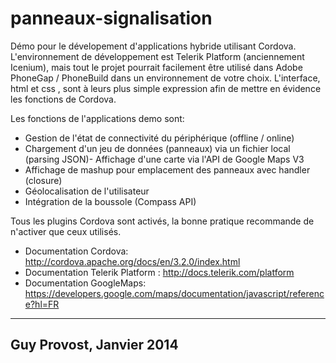 panneaux-signalisation
======================

Démo pour le dévelopement d'applications hybride utilisant Cordova.
L'environnement de développement est Telerik Platform (anciennement Icenium), mais tout le projet 
pourrait facilement être utilisé dans Adobe PhoneGap / PhoneBuild dans un environnement de votre 
choix. L'interface, html et css , sont à leurs plus simple expression afin de mettre en évidence
les fonctions de Cordova.

Les fonctions de l'applications demo sont:

- Gestion de l'état de connectivité du périphérique (offline / online)
- Chargement d'un jeu de données (panneaux) via un fichier local (parsing JSON)- Affichage d'une carte via l'API de Google Maps V3
- Affichage de mashup pour emplacement des panneaux avec handler (closure)
- Géolocalisation de l'utilisateur
- Intégration de la boussole (Compass API)

Tous les plugins Cordova sont activés, la bonne pratique recommande de n'activer que ceux utilisés.

- Documentation Cordova: http://cordova.apache.org/docs/en/3.2.0/index.html
- Documentation Telerik Platform : http://docs.telerik.com/platform
- Documentation GoogleMaps: https://developers.google.com/maps/documentation/javascript/reference?hl=FR

------------------------------------------------------------------------------------------------------
Guy Provost, Janvier 2014
------------------------------------------------------------------------------------------------------